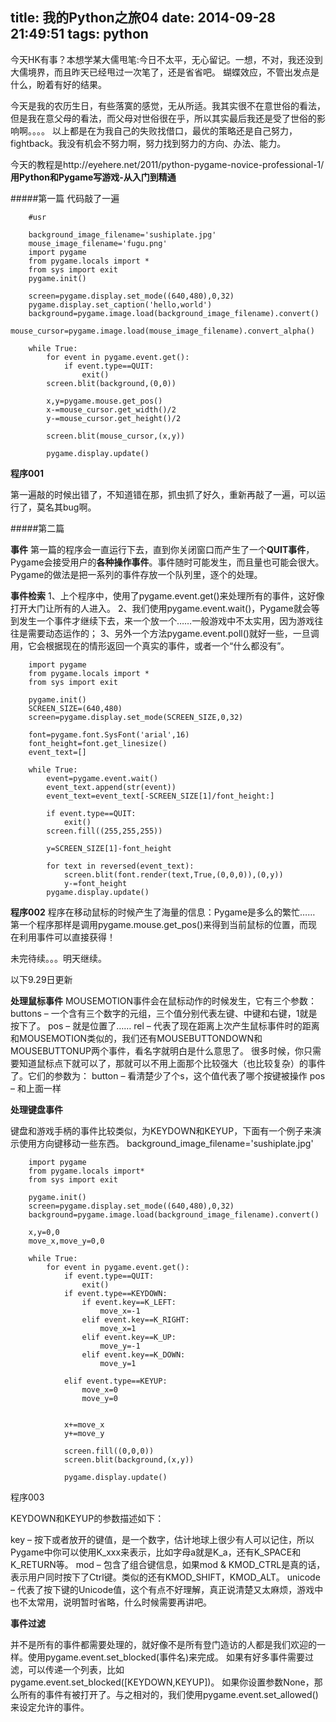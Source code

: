 title: 我的Python之旅04
date: 2014-09-28 21:49:51
tags: python
---
今天HK有事？本想学某大儒甩笔:今日不太平，无心留记。一想，不对，我还没到大儒境界，而且昨天已经甩过一次笔了，还是省省吧。
蝴蝶效应，不管出发点是什么，盼着有好的结果。

今天是我的农历生日，有些落寞的感觉，无从所适。我其实很不在意世俗的看法，但是我在意父母的看法，而父母对世俗很在乎，所以其实最后我还是受了世俗的影响啊。。。。 以上都是在为我自己的失败找借口，最优的策略还是自己努力，fightback。我没有机会不努力啊，努力找到努力的方向、办法、能力。

今天的教程是http://eyehere.net/2011/python-pygame-novice-professional-1/
**用Python和Pygame写游戏-从入门到精通**


#####第一篇 
代码敲了一遍

		#usr

		background_image_filename='sushiplate.jpg'
		mouse_image_filename='fugu.png'
		import pygame
		from pygame.locals import *
		from sys import exit
		pygame.init()

		screen=pygame.display.set_mode((640,480),0,32)
		pygame.display.set_caption('hello,world')
		background=pygame.image.load(background_image_filename).convert()
		mouse_cursor=pygame.image.load(mouse_image_filename).convert_alpha()

		while True:
			for event in pygame.event.get():
				if event.type==QUIT:
					exit()
			screen.blit(background,(0,0))

			x,y=pygame.mouse.get_pos()
			x-=mouse_cursor.get_width()/2
			y-=mouse_cursor.get_height()/2

			screen.blit(mouse_cursor,(x,y))

			pygame.display.update()
**程序001**


第一遍敲的时候出错了，不知道错在那，抓虫抓了好久，重新再敲了一遍，可以运行了，莫名其bug啊。

#####第二篇 

**事件**
第一篇的程序会一直运行下去，直到你关闭窗口而产生了一个**QUIT事件**，Pygame会接受用户的**各种操作事件**。事件随时可能发生，而且量也可能会很大。
Pygame的做法是把一系列的事件存放一个队列里，逐个的处理。

**事件检索**
1、上个程序中，使用了pygame.event.get()来处理所有的事件，这好像打开大门让所有的人进入。
2、我们使用pygame.event.wait()，Pygame就会等到发生一个事件才继续下去，来一个放一个……一般游戏中不太实用，因为游戏往往是需要动态运作的；
3、另外一个方法pygame.event.poll()就好一些，一旦调用，它会根据现在的情形返回一个真实的事件，或者一个“什么都没有”。

		import pygame
		from pygame.locals import *
		from sys import exit

		pygame.init()
		SCREEN_SIZE=(640,480)
		screen=pygame.display.set_mode(SCREEN_SIZE,0,32)

		font=pygame.font.SysFont('arial',16)
		font_height=font.get_linesize()
		event_text=[]

		while True:
			event=pygame.event.wait()
			event_text.append(str(event))
			event_text=event_text[-SCREEN_SIZE[1]/font_height:]

			if event.type==QUIT:
				exit()
			screen.fill((255,255,255))

			y=SCREEN_SIZE[1]-font_height

			for text in reversed(event_text):
				screen.blit(font.render(text,True,(0,0,0)),(0,y))
				y-=font_height
			pygame.display.update()
			
			
**程序002**
程序在移动鼠标的时候产生了海量的信息：Pygame是多么的繁忙……
第一个程序那样是调用pygame.mouse.get_pos()来得到当前鼠标的位置，而现在利用事件可以直接获得！
			
未完待续。。。明天继续。


以下9.29日更新

**处理鼠标事件**
MOUSEMOTION事件会在鼠标动作的时候发生，它有三个参数：
buttons – 一个含有三个数字的元组，三个值分别代表左键、中键和右键，1就是按下了。
pos – 就是位置了……
rel – 代表了现在距离上次产生鼠标事件时的距离
和MOUSEMOTION类似的，我们还有MOUSEBUTTONDOWN和MOUSEBUTTONUP两个事件，看名字就明白是什么意思了。
很多时候，你只需要知道鼠标点下就可以了，那就可以不用上面那个比较强大（也比较复杂）的事件了。它们的参数为：
button – 看清楚少了个s，这个值代表了哪个按键被操作
pos – 和上面一样


**处理键盘事件**

键盘和游戏手柄的事件比较类似，为KEYDOWN和KEYUP，下面有一个例子来演示使用方向键移动一些东西。
		background_image_filename='sushiplate.jpg'

		import pygame
		from pygame.locals import*
		from sys import exit

		pygame.init()
		screen=pygame.display.set_mode((640,480),0,32)
		background=pygame.image.load(background_image_filename).convert()

		x,y=0,0
		move_x,move_y=0,0

		while True:
			for event in pygame.event.get():
				if event.type==QUIT:
					exit()
				if event.type==KEYDOWN:
					if event.key==K_LEFT:
						move_x=-1
					elif event.key==K_RIGHT:
						move_x=1
					elif event.key==K_UP:
						move_y=-1
					elif event.key==K_DOWN:
						move_y=1

				elif event.type==KEYUP:
					move_x=0
					move_y=0


				x+=move_x
				y+=move_y

				screen.fill((0,0,0))
				screen.blit(background,(x,y))

				pygame.display.update()
程序003

KEYDOWN和KEYUP的参数描述如下：

key – 按下或者放开的键值，是一个数字，估计地球上很少有人可以记住，所以Pygame中你可以使用K_xxx来表示，比如字母a就是K_a，还有K_SPACE和K_RETURN等。
mod – 包含了组合键信息，如果mod & KMOD_CTRL是真的话，表示用户同时按下了Ctrl键。类似的还有KMOD_SHIFT，KMOD_ALT。
unicode – 代表了按下键的Unicode值，这个有点不好理解，真正说清楚又太麻烦，游戏中也不太常用，说明暂时省略，什么时候需要再讲吧。


**事件过滤**

并不是所有的事件都需要处理的，就好像不是所有登门造访的人都是我们欢迎的一样。使用pygame.event.set_blocked(事件名)来完成。
如果有好多事件需要过滤，可以传递一个列表，比如pygame.event.set_blocked([KEYDOWN,KEYUP])。
如果你设置参数None，那么所有的事件有被打开了。与之相对的，我们使用pygame.event.set_allowed()来设定允许的事件。

 
				
